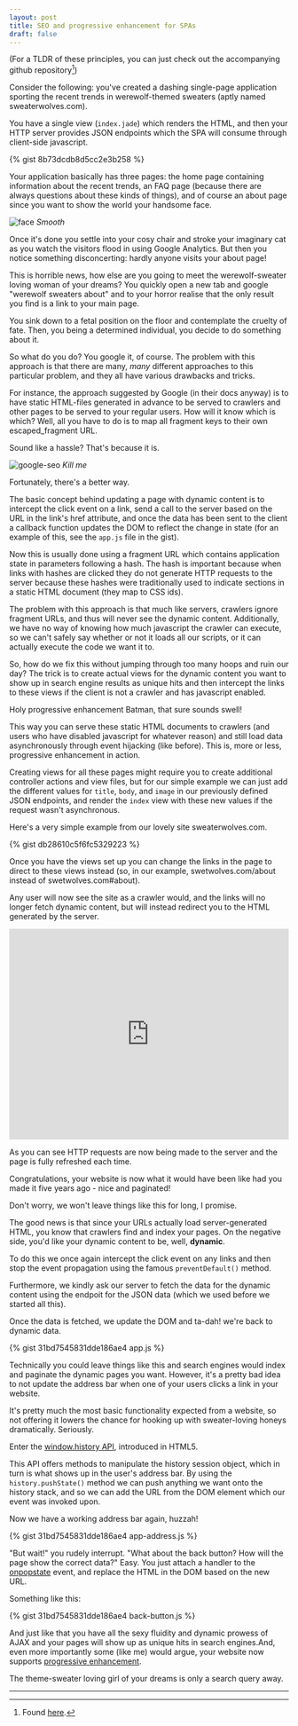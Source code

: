 ```yaml
---
layout: post
title: SEO and progressive enhancement for SPAs
draft: false 
---
```


(For a TLDR of these principles, you can just check out the accompanying github repository[^1])

Consider the following: you've created a dashing single-page application sporting the recent trends in werewolf-themed sweaters (aptly named sweaterwolves.com).

You have a single view (`index.jade`) which renders the HTML, and then your HTTP server provides JSON endpoints which the SPA will consume through client-side javascript.

{% gist 8b73dcdb8d5cc2e3b258 %}

Your application basically has three pages: the home page containing information about the recent trends, an FAQ page (because there are always questions about these kinds of things), and of course an about page since you want to show the world your handsome face. 

![face](/public/images/posts/face.png)
*Smooth*

Once it's done you settle into your cosy chair and stroke your imaginary cat as you watch the visitors flood in using Google Analytics. But then you notice something disconcerting: hardly anyone visits your about page! 

This is horrible news, how else are you going to meet the werewolf-sweater loving woman of your dreams? You quickly open a new tab and google "werewolf sweaters about" and to your horror realise that the only result you find is a link to your main page.

You sink down to a fetal position on the floor and contemplate the cruelty of fate. Then, you being a determined individual, you decide to do something about it. 

So what do you do? You google it, of course. The problem with this approach is that there are many, *many* different approaches to this particular problem, and they all have various drawbacks and tricks. 

For instance, the approach suggested by Google (in their docs anyway) is to have static HTML-files generated in advance to be served to crawlers and other pages to be served to your regular users. How will it know which is which? Well, all you have to do is to map all fragment keys to their own escaped_fragment URL. 

Sound like a hassle? That's because it is. 

![google-seo](/public/images/posts/google-seo.png)
*Kill me*

Fortunately, there's a better way.

The basic concept behind updating a page with dynamic content is to intercept the click event on a link, send a call to the server based on the URL in the link's href attribute, and once the data has been sent to the client a callback function updates the DOM to reflect the change in state (for an example of this, see the `app.js` file in the gist).

Now this is usually done using a fragment URL which contains application state in parameters following a hash. The hash is important because when links with hashes are clicked they do not generate HTTP requests to the server because these hashes were traditionally used to indicate sections in a static HTML document (they map to CSS ids). 

The problem with this approach is that much like servers, crawlers ignore fragment URLs, and thus will never see the dynamic content. Additionally, we have no way of knowing how much javascript the crawler can execute, so we can't safely say whether or not it loads all our scripts, or it can actually execute the code we want it to.

So, how do we fix this without jumping through too many hoops and ruin our day? The trick is to create actual views for the dynamic content you want to show up in search engine results as unique hits and then intercept the links to these views if the client is not a crawler and has javascript enabled. 

Holy progressive enhancement Batman, that sure sounds swell!

This way you can serve these static HTML documents to crawlers (and users who have disabled javascript for whatever reason) and still load data asynchronously through event hijacking (like before). This is, more or less, progressive enhancement in action.

Creating views for all these pages might require you to create additional controller actions and view files, but for our simple example we can just add the different values for `title`, `body`, and `image` in our previously defined JSON endpoints, and render the `index` view with these new values if the request wasn't asynchronous.

Here's a very simple example from our lovely site sweaterwolves.com.

{% gist db28610c5f6fc5329223 %}

Once you have the views set up you can change the links in the page to direct to these views instead (so, in our example, swetwolves.com/about instead of swetwolves.com#about). 

Any user will now see the site as a crawler would, and the links will no longer fetch dynamic content, but will instead redirect you to the HTML generated by the server. 

<iframe src="https://player.vimeo.com/video/141150453" width="100%" height="380" frameborder="0" webkitallowfullscreen mozallowfullscreen allowfullscreen></iframe>

As you can see HTTP requests are now being made to the server and the page is fully refreshed each time.

Congratulations, your website is now what it would have been like had you made it five years ago - nice and paginated! 

Don't worry, we won't leave things like this for long, I promise.

The good news is that since your URLs actually load server-generated HTML, you know that crawlers find and index your pages. On the negative side, you'd like your dynamic content to be, well, **dynamic**. 

To do this we once again intercept the click event on any links and then stop the event propagation using the famous `preventDefault()` method. 

Furthermore, we kindly ask our server to fetch the data for the dynamic content using the endpoit for the JSON data (which we used before we started all this). 

Once the data is fetched, we update the DOM and ta-dah! we're back to dynamic data.

{% gist 31bd7545831dde186ae4 app.js %}

Technically you could leave things like this and search engines would index and paginate the dynamic pages you want. However, it's a pretty bad idea to not update the address bar when one of your users clicks a link in your website. 

It's pretty much the most basic functionality expected from a website, so not offering it lowers the chance for hooking up with sweater-loving honeys dramatically. Seriously.

Enter the [window.history API](https://developer.mozilla.org/en-US/docs/Web/API/History_API), introduced in HTML5. 

This API offers methods to manipulate the history session object, which in turn is what shows up in the user's address bar. By using the `history.pushState()` method we can push anything we want onto the history stack, and so we can add the URL from the DOM element which our event was invoked upon. 

Now we have a working address bar again, huzzah!

{% gist 31bd7545831dde186ae4 app-address.js %}

"But wait!" you rudely interrupt. "What about the back button? How will the page show the correct data?" Easy. You just attach a handler to the [onpopstate](https://developer.mozilla.org/en-US/docs/Web/API/WindowEventHandlers/onpopstate) event, and replace the HTML in the DOM based on the new URL.

Something like this:

{% gist 31bd7545831dde186ae4 back-button.js %}

And just like that you have all the sexy fluidity and dynamic prowess of AJAX and your pages will show up as unique hits in search engines.And, even more importantly some (like me) would argue, your website now supports [progressive enhancement](http://alistapart.com/article/understandingprogressiveenhancement).

The theme-sweater loving girl of your dreams is only a search query away.

---
[^1]: Found [here](https://github.com/nicohvi/spa-seo).
